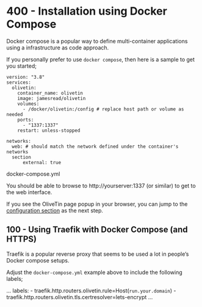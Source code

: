 # 400 - Installation using Docker Compose

Docker compose is a popular way to define multi-container applications using a infrastructure as code approach.

If you personally prefer to use ```docker compose```, then here is a sample to get you started;

```
version: "3.8"
services:
  olivetin:
    container_name: olivetin
    image: jamesread/olivetin
    volumes:
      - /docker/olivetin:/config # replace host path or volume as needed
    ports:
      - "1337:1337"
    restart: unless-stopped

networks:
  web: # should match the network defined under the container's networks
  section
      external: true
```
docker-compose.yml

You should be able to browse to http://yourserver:1337 (or similar) to get to the web interface.

If you see the OliveTin page popup in your browser, you can jump to the [configuration section](https://docs.olivetin.app/config.html) as the next step.

## 100 - Using Traefik with Docker Compose (and HTTPS)

Traefik is a popular reverse proxy that seems to be used a lot in people’s Docker compose setups.

Adjust the ```docker-compose.yml``` example above to include the following labels;

...
    labels:
      - traefik.http.routers.olivetin.rule=Host(`run.your.domain`)
      - traefik.http.routers.olivetin.tls.certresolver=lets-encrypt
...

